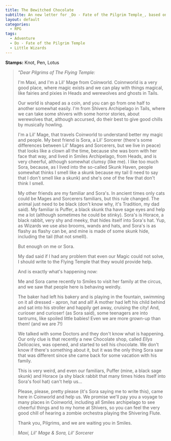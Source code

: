 ```yaml
---
title: The Bewitched Chocolate
subtilte: An new letter for _Do - Fate of the Pilgrim Temple_, based on a Tale from _Little Wizards_
layout: default
categories:
  - RPG
tags:
  - Adventure
  - Do - Fate of the Pilgrim Temple
  - Little Wizards
---
```


__Stamps:__ Knot, Pen, Lotus

> _"Dear Pilgrims of The Flying Temple:_
>
> I'm Maxi, and I'm a Lil' Mage from Coinworld. Coinnworld is a very good place, where magic exists and we can play with things magical, like fairies and pixies in Heads and werewolves and ghosts in Tails. 
> 
> Our world is shaped as a coin, and you can go from one half to another somewhat easily. I'm from Shivers Archipelago in Tails, where we can take some shivers with some horror stories, about werewolves that, although accursed, do their best to give good chills by musically howling. 
> 
> I'm a Lil' Mage, that travels Coinworld to understand better my magic and people. My best friend is Sora, a Lil' Sorcerer (there's some differences between Lil' Mages and Sorcerers, but we live in peace) that looks like a clown all the time, because she was born with her face that way, and lived in Smiles Archipelago, from Heads, and is very cheerful, although somewhat clumsy (like me). I like too much Sora, because, as I lived into the so-called Skunk Haven, people somewhat thinks I smell like a skunk because my tail (I need to say that I don't smell like a skunk) and she's one of the few that don't think I smell. 
>
> My other friends are my familiar and Sora's. In ancient times only cats could be Mages and Sorcerers familiars, but this rule changed. The animal just need to be black (don't know why, it's Tradition, my dad said). My familiar is Puffer, a black skunk tha have sage eyes and help me a lot (although sometimes he could be stinky). Sora's is Horace, a black rabbit, very shy and meeky, that hides itself into Sora's hat. Yup, as Wizards we use also brooms, wands and hats, and Sora's is as flashy as flashy can be, and mine is made of some skunk hide, including the tail (that not smelll).
> 
> But enough on me or Sora.
>
> My dad said if I had any problem that even our Magic could not solve, I should write to the Flying Temple that they would provide help.
>
> And is exactly what's happening now:
>
> Me and Sora came recently to Smiles to visit her family at the circus, and we saw that people here is behaving weirdly. 
> 
> The baker had left his bakery and is playing in the fountain, swimming on it all dressed - apron, hat and all!  A mother had left his child behind and sat into his stroller and happily get away, cruising the city! And, curioser and curioser! (as Sora said), some teenagers are into tantrums, like  spoiled little babies! Even we are more grown-up than them! (and we are 7!)
> 
> We talked with some Doctors and they don't know what is happening. Our only clue is that recently a new Chocolate shop, called _Ellys Delicacies_, was opened, and started to sell his chocolate. We don't know if there's something about it, but it was the only thing Sora saw that was different since she came back for some vacation with his family.
>
> This is very weird, and even our familiars, Puffer (mine, a black sage skunk) and Horace (a shy black rabbit that many times hides itself into Sora's fool hat) can't help us...
>
> Please, please, pretty please (it's Sora saying me to write this), came here in Coinworld and help us. We promise we'll pay you a voyage to many places in Coinworld, including all Smiles archipelago to see cheerful things and to my home at Shivers, so you can feel the very good chill of hearing a zombie orchestra playing the Shivering Flute.
>
> Thank you, Pilgrims, and we are waiting you in Smiles.
>
> _Maxi, Lil' Mage & Sora, Lil' Sorcerer_



